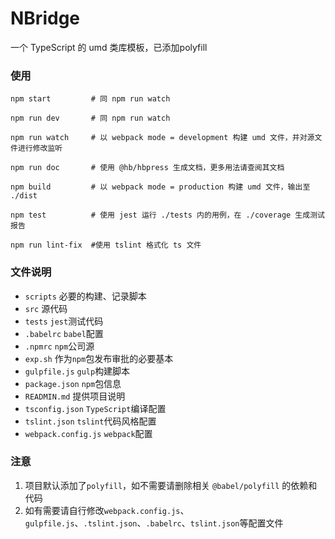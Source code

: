 # NBridge
一个 TypeScript 的 umd 类库模板，已添加polyfill

### 使用

```shell
npm start         # 同 npm run watch

npm run dev       # 同 npm run watch

npm run watch     # 以 webpack mode = development 构建 umd 文件，并对源文件进行修改监听

npm run doc       # 使用 @hb/hbpress 生成文档，更多用法请查阅其文档

npm build         # 以 webpack mode = production 构建 umd 文件，输出至 ./dist

npm test          # 使用 jest 运行 ./tests 内的用例，在 ./coverage 生成测试报告

npm run lint-fix  #使用 tslint 格式化 ts 文件
```

### 文件说明

 - `scripts`              必要的构建、记录脚本
 - `src`                  源代码
 - `tests`               `jest`测试代码
 - `.babelrc`            `babel`配置
 - `.npmrc`              `npm`公司源
 - `exp.sh`               作为`npm`包发布审批的必要基本
 - `gulpfile.js`         `gulp`构建脚本
 - `package.json`        `npm`包信息
 - `READMIN.md`           提供项目说明
 - `tsconfig.json`       `TypeScript`编译配置
 - `tslint.json`         `tslint`代码风格配置
 - `webpack.config.js`   `webpack`配置

### 注意

1. 项目默认添加了`polyfill`，如不需要请删除相关 `@babel/polyfill` 的依赖和代码
2. 如有需要请自行修改`webpack.config.js`、`gulpfile.js`、`.tslint.json`、`.babelrc`、`tslint.json`等配置文件
